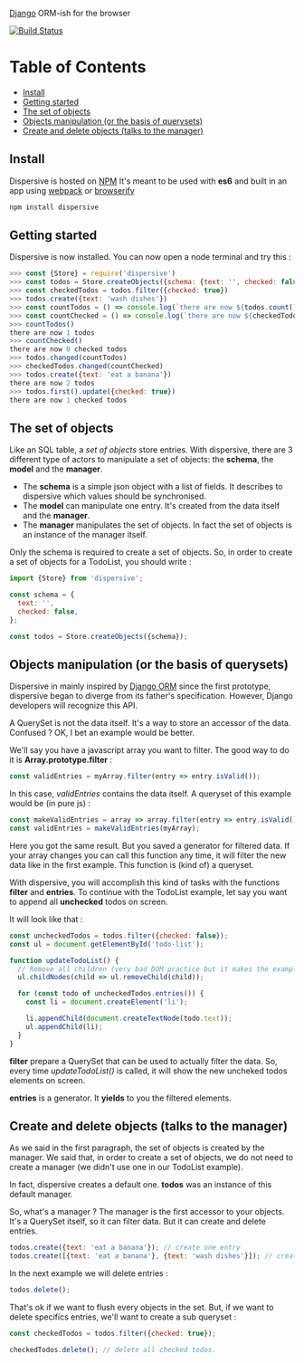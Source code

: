 [Django](https://www.djangoproject.com/) ORM-ish for the browser

[![Build Status](https://travis-ci.org/dawee/dispersive.svg?branch=master)](https://travis-ci.org/dawee/dispersive)


Table of Contents
=================

   * [Install](#install)
   * [Getting started](#getting-started)
   * [The set of objects](#the-set-of-objects)
   * [Objects manipulation (or the basis of querysets)](#objects-manipulation-or-the-basis-of-querysets)
   * [Create and delete objects (talks to the manager)](#create-and-delete-objects-talks-to-the-manager)


## Install

Dispersive is hosted on [NPM](https://www.npmjs.com/package/dispersive)
It's meant to be used with **es6** and built in an app using [webpack](https://webpack.js.org/) or [browserify](http://browserify.org/)

```sh
npm install dispersive
```

## Getting started

Dispersive is now installed. You can now open a node terminal and try this :

```js
>>> const {Store} = require('dispersive')
>>> const todos = Store.createObjects({schema: {text: '', checked: false}})
>>> const checkedTodos = todos.filter({checked: true})
>>> todos.create({text: 'wash dishes'})
>>> const countTodos = () => console.log(`there are now ${todos.count()} todos`);
>>> const countChecked = () => console.log(`there are now ${checkedTodos.count()} checked todos`);
>>> countTodos()
there are now 1 todos
>>> countChecked()
there are now 0 checked todos
>>> todos.changed(countTodos)
>>> checkedTodos.changed(countChecked)
>>> todos.create({text: 'eat a banana'})
there are now 2 todos
>>> todos.first().update({checked: true})
there are now 1 checked todos
```


## The set of objects

Like an SQL table, a _set of objects_ store entries.
With dispersive, there are 3 different type of actors to manipulate a set of objects: the **schema**, the **model** and the **manager**.

* The **schema** is a simple json object with a list of fields. It describes to dispersive which values should be synchronised.
* The **model** can manipulate one entry. It's created from the data itself and the **manager**.
* The **manager** manipulates the set of objects. In fact the set of objects is an instance of the manager itself.

Only the schema is required to create a set of objects.
So, in order to create a set of objects for a TodoList, you should write :

```js
import {Store} from 'dispersive';

const schema = {
  text: '',
  checked: false,
};

const todos = Store.createObjects({schema});
```

## Objects manipulation (or the basis of querysets)

Dispersive in mainly inspired by [Django ORM](https://docs.djangoproject.com/en/1.10/topics/db/) since the first prototype, dispersive began to diverge from its father's specification. However, Django developers will recognize this API.

A QuerySet is not the data itself. It's a way to store an accessor of the data. Confused ? OK, I bet an example would be better.

We'll say you have a javascript array you want to filter. The good way to do it is **Array.prototype.filter** :

```js
const validEntries = myArray.filter(entry => entry.isValid());
```

In this case, _validEntries_ contains the data itself. A queryset of this example would be (in pure js) :

```js
const makeValidEntries = array => array.filter(entry => entry.isValid());
const validEntries = makeValidEntries(myArray);
```

Here you got the same result. But you saved a generator for filtered data. If your array changes you can call this function any time, it will filter the new data like in the first example. This function is (kind of) a queryset.

With dispersive, you will accomplish this kind of tasks with the functions **filter** and **entries**.
To continue with the TodoList example, let say you want to append all **unchecked** todos on screen.

It will look like that :

```js
const uncheckedTodos = todos.filter({checked: false});
const ul = document.getElementById('todo-list');

function updateTodoList() {
  // Remove all children (very bad DOM practice but it makes the example very simple)
  ul.childNodes(child => ul.removeChild(child));

  for (const todo of uncheckedTodos.entries()) {
    const li = document.createElement('li');

    li.appendChild(document.createTextNode(todo.text));
    ul.appendChild(li);
  }
}
```

**filter** prepare a QuerySet that can be used to actually filter the data. So, every time _updateTodoList()_ is called, it will show the new uncheked todos elements on screen.

**entries** is a generator. It **yields** to you the filtered elements.


## Create and delete objects (talks to the manager)

As we said in the first paragraph, the set of objects is created by the manager. We said that, in order to create a set of objects, we do not need to create a manager (we didn't use one in our TodoList example).

In fact, dispersive creates a default one. **todos** was an instance of this default manager.

So, what's a manager ? The manager is the first accessor to your objects. It's a QuerySet itself, so it can filter data. But it can create and delete entries.

```js
todos.create({text: 'eat a banana'}); // create one entry
todos.create([{text: 'eat a banana'}, {text: 'wash dishes'}]); // create multiple entries
```

In the next example we will delete entries :

```js
todos.delete();
```

That's ok if we want to flush every objects in the set. But, if we want to delete specifics entries, we'll want to create a sub queryset :

```js
const checkedTodos = todos.filter({checked: true});

checkedTodos.delete(); // delete all checked todos.
```

